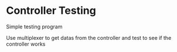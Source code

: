 # Controller Testing

Simple testing program

Use multiplexer to get datas from the controller and test to see if the controller works 
